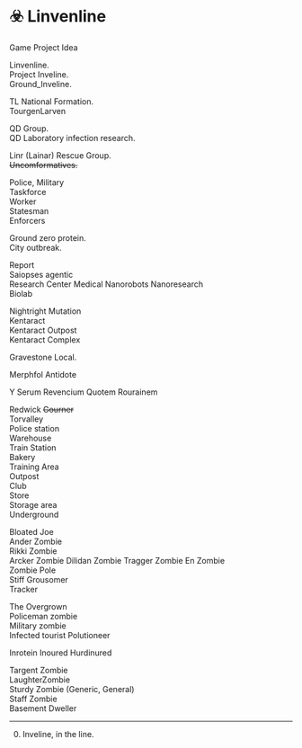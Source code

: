 # ☣️ Linvenline
Game Project Idea


Linvenline.  
Project Inveline.   
Ground_Inveline.  

TL National Formation.  
TourgenLarven  


QD Group.   
QD Laboratory infection research.

Linr (Lainar) Rescue Group.  
~~Uncomformatives.~~  

Police, Military  
Taskforce  
Worker  
Statesman  
Enforcers  

Ground zero protein.  
City outbreak.  

Report  
Saiopses agentic  
Research Center Medical Nanorobots Nanoresearch  
Biolab  

Nightright Mutation  
Kentaract  
Kentaract Outpost  
Kentaract Complex  

Gravestone Local.

Merphfol Antidote

Y Serum
Revencium
Quotem
Rourainem
 
Redwick ~~Gourner~~  
Torvalley   
Police station   
Warehouse  
Train Station  
Bakery   
Training Area  
Outpost  
Club  
Store    
Storage area   
Underground  

Bloated Joe  
Ander Zombie   
Rikki Zombie  
Arcker Zombie
Dilidan Zombie
Tragger Zombie
En Zombie   
Zombie Pole   
Stiff Grousomer      
Tracker    

The Overgrown    
Policeman zombie  
Military zombie  
Infected tourist
Polutioneer  


Inrotein
Inoured
Hurdinured

Targent Zombie  
LaughterZombie   
Sturdy Zombie (Generic, General)  
Staff Zombie  
Basement Dweller  

____
0. Inveline, in the line.
